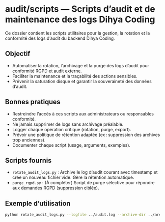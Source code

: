 # audit/scripts — Scripts d’audit et de maintenance des logs Dihya Coding

Ce dossier contient les scripts utilitaires pour la gestion, la rotation et la conformité des logs d’audit du backend Dihya Coding.

## Objectif

- Automatiser la rotation, l’archivage et la purge des logs d’audit pour conformité RGPD et audit externe.
- Faciliter la maintenance et la traçabilité des actions sensibles.
- Prévenir la saturation disque et garantir la souveraineté des données d’audit.

## Bonnes pratiques

- Restreindre l’accès à ces scripts aux administrateurs ou responsables conformité.
- Ne jamais supprimer de logs sans archivage préalable.
- Logger chaque opération critique (rotation, purge, export).
- Prévoir une politique de rétention adaptée (ex : suppression des archives trop anciennes).
- Documenter chaque script (usage, arguments, exemples).

## Scripts fournis

- `rotate_audit_logs.py` : Archive le log d’audit courant avec timestamp et crée un nouveau fichier vide. Gère la rétention automatique.
- `purge_rgpd.py` : (À compléter) Script de purge sélective pour répondre aux demandes RGPD (suppression ciblée).

## Exemple d’utilisation

```bash
python rotate_audit_logs.py --logfile ../audit.log --archive-dir ../archives --max-archives 12